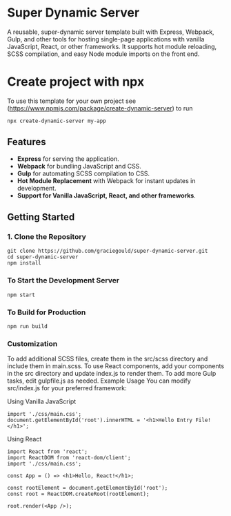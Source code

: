 # Super Dynamic Server

A reusable, super-dynamic server template built with Express, Webpack, Gulp, and other tools for hosting single-page applications with vanilla JavaScript, React, or other frameworks. It supports hot module reloading, SCSS compilation, and easy Node module imports on the front end.

# Create project with npx
To use this template for your own project see (https://www.npmjs.com/package/create-dynamic-server) to run

    npx create-dynamic-server my-app

## Features

- **Express** for serving the application.
- **Webpack** for bundling JavaScript and CSS.
- **Gulp** for automating SCSS compilation to CSS.
- **Hot Module Replacement** with Webpack for instant updates in development.
- **Support for Vanilla JavaScript, React, and other frameworks**.

## Getting Started

### 1. Clone the Repository

    git clone https://github.com/graciegould/super-dynamic-server.git
    cd super-dynamic-server
    npm install


### To Start the Development Server
    npm start

### To Build for Production
    npm run build

### Customization
To add additional SCSS files, create them in the src/scss directory and include them in main.scss.
To use React components, add your components in the src directory and update index.js to render them.
To add more Gulp tasks, edit gulpfile.js as needed.
Example Usage
You can modify src/index.js for your preferred framework:

Using Vanilla JavaScript
```
import './css/main.css';
document.getElementById('root').innerHTML = '<h1>Hello Entry File!</h1>';
```
Using React
```
import React from 'react';
import ReactDOM from 'react-dom/client';
import './css/main.css';

const App = () => <h1>Hello, React!</h1>;

const rootElement = document.getElementById('root');
const root = ReactDOM.createRoot(rootElement);

root.render(<App />);
```
